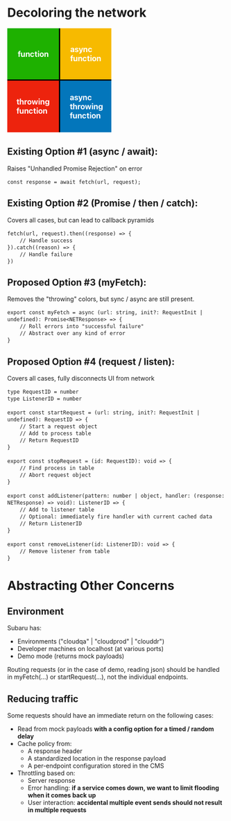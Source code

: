 # Decoloring the network

![Colored Functions](colored-functions.png)

## Existing Option #1 (async / await):
Raises "Unhandled Promise Rejection" on error

    const response = await fetch(url, request);

## Existing Option #2 (Promise / then / catch): 
Covers all cases, but can lead to callback pyramids

    fetch(url, request).then((response) => {
        // Handle success
    }).catch((reason) => {
        // Handle failure
    })

## Proposed Option #3 (myFetch):
Removes the "throwing" colors, but sync / async are still present.

    export const myFetch = async (url: string, init?: RequestInit | undefined): Promise<NETResponse> => {
        // Roll errors into "successful failure"
        // Abstract over any kind of error
    }
 
## Proposed Option #4 (request / listen):
Covers all cases, fully disconnects UI from network

    type RequestID = number
    type ListenerID = number

    export const startRequest = (url: string, init?: RequestInit | undefined): RequestID => {
        // Start a request object
        // Add to process table
        // Return RequestID
    }

    export const stopRequest = (id: RequestID): void => {
        // Find process in table
        // Abort request object
    }

    export const addListener(pattern: number | object, handler: (response: NETResponse) => void): ListenerID => {
        // Add to listener table
        // Optional: immediately fire handler with current cached data
        // Return ListenerID
    }

    export const removeListener(id: ListenerID): void => {
        // Remove listener from table
    }

# Abstracting Other Concerns

## Environment

Subaru has:

- Environments ("cloudqa" | "cloudprod" | "clouddr") 
- Developer machines on localhost (at various ports)
- Demo mode (returns mock payloads)

Routing requests (or in the case of demo, reading json) should be handled in myFetch(...) or startRequest(...), not the individual endpoints.

## Reducing traffic

Some requests should have an immediate return on the following cases:

- Read from mock payloads **with a config option for a timed / random delay**
- Cache policy from:
    - A response header
    - A standardized location in the response payload
    - A per-endpoint configuration stored in the CMS
- Throttling based on:
    - Server response
    - Error handling: **if a service comes down, we want to limit flooding when it comes back up**
    - User interaction: **accidental multiple event sends should not result in multiple requests**

